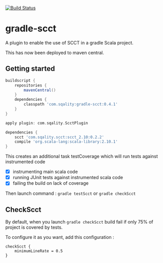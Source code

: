 [![Build Status](https://travis-ci.org/SCCT/gradle-scct.png?branch=master)](https://travis-ci.org/SCCT/gradle-scct)

gradle-scct
===========
A plugin to enable the use of SCCT in a gradle Scala project.

This has now been deployed to maven central.

Getting started
---------------
```groovy
buildscript {
    repositories {
        mavenCentral()
    }
    dependencies {
        classpath 'com.sqality:gradle-scct:0.4.1'
    }
}

apply plugin: com.sqality.ScctPlugin

dependencies {
    scct 'com.sqality.scct:scct_2.10:0.2.2'
    compile 'org.scala-lang:scala-library:2.10.1'
}
```

This creates an additional task testCoverage which will run tests against instrumented code

- [x] instrumenting main scala code
- [x] running JUnit tests against instrumented scala code
- [x] failing the build on lack of coverage

Then launch command :
`gradle testScct` or `gradle checkScct` 


CheckScct
---------

By default, when you launch `gradle checkScct` build fail if only 75% of project is covered by tests.

To configure it as you want, add this configuration :
```
checkScct {
    minimumLineRate = 0.5
}
```
